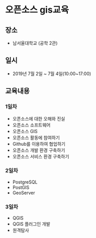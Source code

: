 ﻿# 오픈소스 gis교육
## 장소
* 남서울대학교 (공학 2관)

## 일시
* 2019년 7월 2일 ~ 7월 4일(10:00~17:00)

## 교육내용
### 1일차
* 오픈소스에 대한 오해와 진실
* 오픈소스 소프트웨어
* 오픈소스 GIS
* 오픈소스 활동에 참여하기
* Github를 이용하여 협업하기
* 오픈소스 개발 환경 구축하기
* 오픈소스 서비스 환경 구축하기

### 2일차
* PostgreSQL 
* PostGIS
* GeoServer

### 3일차
* QGIS
* QGIS 플러그인 개발
* 원격탐사
